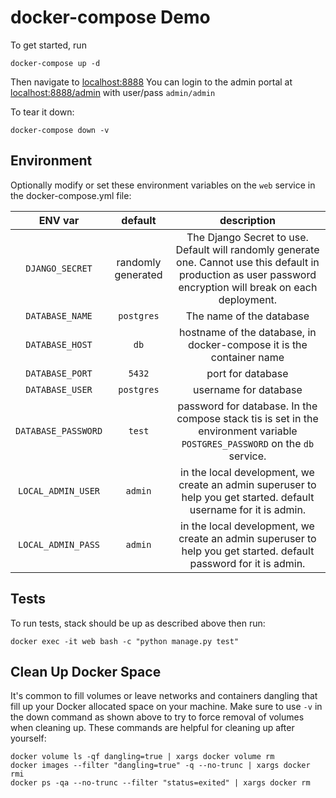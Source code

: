 # docker-compose  Demo

To get started, run

`docker-compose up -d`

Then navigate to [localhost:8888](http://localhost:8888)
You can login to the admin portal at [localhost:8888/admin](http://localhost:8888/admin)
with user/pass `admin/admin`

To tear it down:

`docker-compose down -v`


## Environment

Optionally modify or set  these environment variables on the `web` service
 in the docker-compose.yml file:
 
| ENV var | default | description |
| :---: | :---: | :---: |
| `DJANGO_SECRET` | randomly generated | The Django Secret to use. Default will randomly generate one. Cannot use this default in production as user password encryption will break on each deployment. |
| `DATABASE_NAME` | `postgres` | The name of the database |
| `DATABASE_HOST` | `db` | hostname of the database, in docker-compose it is the container name |
| `DATABASE_PORT` | `5432` | port for database |
| `DATABASE_USER` | `postgres` | username for database |
| `DATABASE_PASSWORD` | `test` | password for database. In the compose stack tis is set in the environment variable `POSTGRES_PASSWORD` on the `db` service. |
| `LOCAL_ADMIN_USER` | `admin` | in the local development, we create an admin superuser to help you get started. default username for it is admin. |
| `LOCAL_ADMIN_PASS` | `admin` | in the local development, we create an admin superuser to help you get started. default password for it is admin. | 

## Tests

To run tests, stack should be up as described above then run:

```commandline
docker exec -it web bash -c "python manage.py test"
```

## Clean Up Docker Space

It's common to fill volumes or leave networks and containers dangling that fill 
up your Docker allocated space on your machine. Make sure to use `-v` in the down 
command as shown above to try to force removal of volumes when cleaning up. 
These commands are helpful for cleaning up after yourself:

```commandline
docker volume ls -qf dangling=true | xargs docker volume rm
docker images --filter "dangling=true" -q --no-trunc | xargs docker rmi
docker ps -qa --no-trunc --filter "status=exited" | xargs docker rm
```
